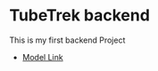 # TubeTrek backend

This is my first backend Project

- [Model Link](https://app.eraser.io/workspace/YtPqZ1VogxGy1jzIDkzj)
